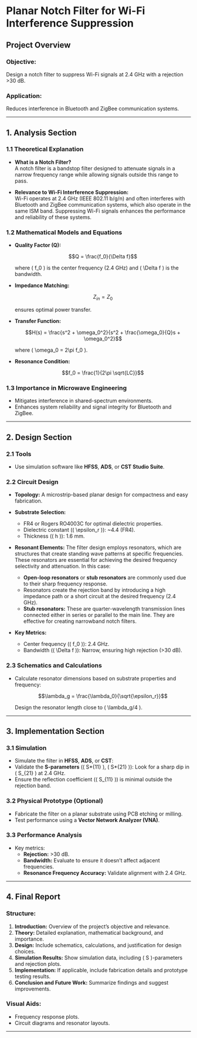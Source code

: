 # Planar Notch Filter for Wi-Fi Interference Suppression

## **Project Overview**

### **Objective:**

Design a notch filter to suppress Wi-Fi signals at 2.4 GHz with a rejection >30 dB.

### **Application:**

Reduces interference in Bluetooth and ZigBee communication systems.

---

## **1. Analysis Section**

### **1.1 Theoretical Explanation**

- **What is a Notch Filter?**  
  A notch filter is a bandstop filter designed to attenuate signals in a narrow frequency range while allowing signals outside this range to pass.

- **Relevance to Wi-Fi Interference Suppression:**  
  Wi-Fi operates at 2.4 GHz (IEEE 802.11 b/g/n) and often interferes with Bluetooth and ZigBee communication systems, which also operate in the same ISM band. Suppressing Wi-Fi signals enhances the performance and reliability of these systems.

### **1.2 Mathematical Models and Equations**

- **Quality Factor (Q):**

    ```math
    Q = \frac{f_0}{\Delta f}
    ```

    where \( f_0 \) is the center frequency (2.4 GHz) and \( \Delta f \) is the bandwidth.

- **Impedance Matching:**

    ```math
    Z_{in} = Z_0
    ```

    ensures optimal power transfer.

- **Transfer Function:**

    ```math
    H(s) = \frac{s^2 + \omega_0^2}{s^2 + \frac{\omega_0}{Q}s + \omega_0^2}
    ```

    where \( \omega_0 = 2\pi f_0 \).

- **Resonance Condition:**
    ```math
    f_0 = \frac{1}{2\pi \sqrt{LC}}
    ```

### **1.3 Importance in Microwave Engineering**

- Mitigates interference in shared-spectrum environments.
- Enhances system reliability and signal integrity for Bluetooth and ZigBee.

---

## **2. Design Section**

### **2.1 Tools**

- Use simulation software like **HFSS**, **ADS**, or **CST Studio Suite**.

### **2.2 Circuit Design**

- **Topology:** A microstrip-based planar design for compactness and easy fabrication.
- **Substrate Selection:**

    - FR4 or Rogers RO4003C for optimal dielectric properties.
    - Dielectric constant (\( \epsilon_r \)): ~4.4 (FR4).
    - Thickness (\( h \)): 1.6 mm.

- **Resonant Elements:**
  The filter design employs resonators, which are structures that create standing wave patterns at specific frequencies. These resonators are essential for achieving the desired frequency selectivity and attenuation.
  In this case:

    - **Open-loop resonators** or **stub resonators** are commonly used due to their sharp frequency response.
    - Resonators create the rejection band by introducing a high impedance path or a short circuit at the desired frequency (2.4 GHz).
    - **Stub resonators:** These are quarter-wavelength transmission lines connected either in series or parallel to the main line. They are effective for creating narrowband notch filters.

- **Key Metrics:**
    - Center frequency (\( f_0 \)): 2.4 GHz.
    - Bandwidth (\( \Delta f \)): Narrow, ensuring high rejection (>30 dB).

### **2.3 Schematics and Calculations**

- Calculate resonator dimensions based on substrate properties and frequency:
    ```math
    \lambda_g = \frac{\lambda_0}{\sqrt{\epsilon_r}}
    ```
    Design the resonator length close to \( \lambda_g/4 \).

---

## **3. Implementation Section**

### **3.1 Simulation**

- Simulate the filter in **HFSS**, **ADS**, or **CST**:
- Validate the **S-parameters** (\( S*{11} \), \( S*{21} \)): Look for a sharp dip in \( S\_{21} \) at 2.4 GHz.
- Ensure the reflection coefficient (\( S\_{11} \)) is minimal outside the rejection band.

### **3.2 Physical Prototype (Optional)**

- Fabricate the filter on a planar substrate using PCB etching or milling.
- Test performance using a **Vector Network Analyzer (VNA)**.

### **3.3 Performance Analysis**

- Key metrics:
    - **Rejection:** >30 dB.
    - **Bandwidth:** Evaluate to ensure it doesn’t affect adjacent frequencies.
    - **Resonance Frequency Accuracy:** Validate alignment with 2.4 GHz.

---

## **4. Final Report**

### **Structure:**

1. **Introduction:** Overview of the project’s objective and relevance.
2. **Theory:** Detailed explanation, mathematical background, and importance.
3. **Design:** Include schematics, calculations, and justification for design choices.
4. **Simulation Results:** Show simulation data, including \( S \)-parameters and rejection plots.
5. **Implementation:** If applicable, include fabrication details and prototype testing results.
6. **Conclusion and Future Work:** Summarize findings and suggest improvements.

### **Visual Aids:**

- Frequency response plots.
- Circuit diagrams and resonator layouts.

---
